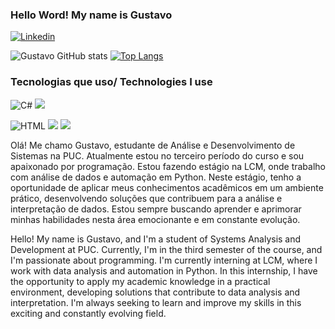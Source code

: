 ### Hello Word! My name is Gustavo






[![Linkedin](https://img.shields.io/badge/LinkedIn-0077B5?style=for-the-badge&logo=linkedin&logoColor=white)](https://www.linkedin.com/in/gustavocoelhoreis/)


![Gustavo GitHub stats](https://github-readme-stats.vercel.app/api?username=Gustavo-gcr&show_icons=true&theme=radical)
[![Top Langs](https://github-readme-stats.vercel.app/api/top-langs/?username=Gustavo-gcr&layout=compact&theme=radical)](https://github.com/anuraghazra/github-readme-stats)


### Tecnologias que uso/ Technologies I use
![C#](https://img.shields.io/badge/C%23-239120?style=for-the-badge&logo=c-sharp&logoColor=white)
![](https://img.shields.io/badge/Python-3776AB?style=for-the-badge&logo=python&logoColor=white)

![HTML](https://img.shields.io/badge/HTML5-E34F26?style=for-the-badge&logo=html5&logoColor=white)
![](https://img.shields.io/badge/CSS-239120?&style=for-the-badge&logo=css3&logoColor=white)
![](https://img.shields.io/badge/JavaScript-323330?style=for-the-badge&logo=javascript&logoColor=F7DF1E)

Olá! Me chamo Gustavo, estudante de Análise e Desenvolvimento de Sistemas na PUC. Atualmente estou no terceiro período do curso e sou apaixonado por programação. Estou fazendo estágio na LCM, onde trabalho com análise de dados e automação em Python. Neste estágio, tenho a oportunidade de aplicar meus conhecimentos acadêmicos em um ambiente prático, desenvolvendo soluções que contribuem para a análise e interpretação de dados. Estou sempre buscando aprender e aprimorar minhas habilidades nesta área emocionante e em constante evolução.

Hello! My name is Gustavo, and I'm a student of Systems Analysis and Development at PUC. Currently, I'm in the third semester of the course, and I'm passionate about programming. I'm currently interning at LCM, where I work with data analysis and automation in Python. In this internship, I have the opportunity to apply my academic knowledge in a practical environment, developing solutions that contribute to data analysis and interpretation. I'm always seeking to learn and improve my skills in this exciting and constantly evolving field.
